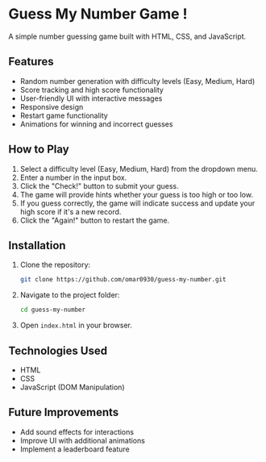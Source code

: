 # Guess My Number Game !

A simple number guessing game built with HTML, CSS, and JavaScript.

## Features
- Random number generation with difficulty levels (Easy, Medium, Hard)
- Score tracking and high score functionality
- User-friendly UI with interactive messages
- Responsive design
- Restart game functionality
- Animations for winning and incorrect guesses

## How to Play
1. Select a difficulty level (Easy, Medium, Hard) from the dropdown menu.
2. Enter a number in the input box.
3. Click the "Check!" button to submit your guess.
4. The game will provide hints whether your guess is too high or too low.
5. If you guess correctly, the game will indicate success and update your high score if it's a new record.
6. Click the "Again!" button to restart the game.

## Installation
1. Clone the repository:
   ```sh
   git clone https://github.com/omar0930/guess-my-number.git
   ```
2. Navigate to the project folder:
   ```sh
   cd guess-my-number
   ```
3. Open `index.html` in your browser.

## Technologies Used
- HTML
- CSS
- JavaScript (DOM Manipulation)

## Future Improvements
- Add sound effects for interactions
- Improve UI with additional animations
- Implement a leaderboard feature


